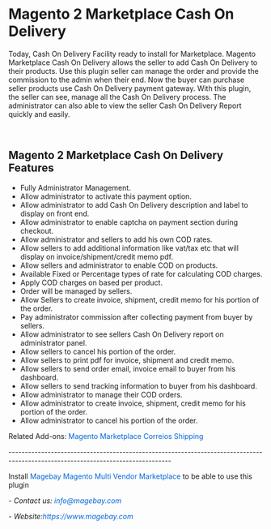 <h1 style="margin-left:0px; margin-right:0px">Magento 2 Marketplace Cash On Delivery</h1>

<p>Today, Cash On Delivery Facility ready to install for Marketplace. Magento Marketplace Cash On Delivery allows the seller to add Cash On Delivery to their products. Use this plugin seller can manage the order and provide the commission to the admin when their end. Now the buyer can purchase seller products use Cash On Delivery payment gateway. With this plugin, the seller can see, manage all the Cash On Delivery process. The administrator can also able to view the seller Cash On Delivery Report quickly and easily.</p>

<p>&nbsp;</p>

<h2>Magento 2 Marketplace Cash On Delivery Features</h2>

<ul>
	<li>Fully Administrator Management.</li>
	<li>Allow administrator to activate this payment option.</li>
	<li>Allow administrator to add Cash On Delivery description and label to display on front end.</li>
	<li>Allow administrator to enable captcha on payment section during checkout.</li>
	<li>Allow administrator and sellers to add his own COD rates.</li>
	<li>Allow sellers to add additional information like vat/tax etc that will display on invoice/shipment/credit memo pdf.</li>
	<li>Allow sellers and administrator to enable COD on products.</li>
	<li>Available Fixed or Percentage types of rate for calculating COD charges.</li>
	<li>Apply COD charges on based per product.</li>
	<li>Order will be managed by sellers.</li>
	<li>Allow Sellers to create invoice, shipment, credit memo for his portion of the order.</li>
	<li>Pay administrator commission after collecting payment from buyer by sellers.</li>
	<li>Allow administrator to see sellers Cash On Delivery report on administrator panel.</li>
	<li>Allow sellers to cancel his portion of the order.</li>
	<li>Allow sellers to print pdf for invoice, shipment and credit memo.</li>
	<li>Allow sellers to send order email, invoice email to buyer from his dashboard.</li>
	<li>Allow sellers to send tracking information to buyer from his dashboard.</li>
	<li>Allow administrator to manage their COD orders.</li>
	<li>Allow administrator to create invoice, shipment, credit memo for his portion of the order.</li>
	<li>Allow administrator to cancel his portion of the order.</li>
</ul>

<p>Related Add-ons:&nbsp;<a href="https://github.com/magebaycom/magento-marketplace-correios-shipping" style="color: rgb(3, 102, 214); background-color: transparent; box-sizing: border-box; text-decoration-line: none;">Magento Marketplace Correios Shipping</a></p>

<p>--------------------------------------------------------------------------------------------------------------------------------</p>

<p>Install&nbsp;<a href="https://www.magebay.com/magento-multi-vendor-marketplace-extension" style="box-sizing: border-box; background-color: transparent; color: rgb(3, 102, 214); text-decoration-line: none;">Magebay Magento Multi Vendor Marketplace</a>&nbsp;to be able to use this plugin</p>

<p><em>- Contact&nbsp;us:&nbsp;<a href="mailto:info@magebay.com" style="box-sizing: border-box; background-color: transparent; color: rgb(3, 102, 214); text-decoration-line: none;">info@magebay.com</a></em></p>

<p><em>- Website:<a href="https://www.magebay.com/" style="box-sizing: border-box; background-color: transparent; color: rgb(3, 102, 214); text-decoration-line: none;">https://www.magebay.com</a></em></p>
